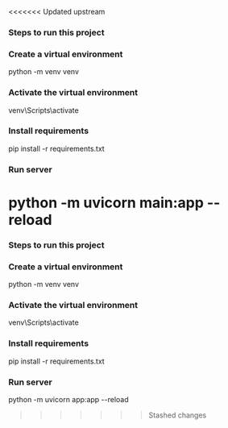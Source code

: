 <<<<<<< Updated upstream
### Steps to run this project

### Create a virtual environment


python -m venv venv


### Activate the virtual environment


venv\Scripts\activate


### Install requirements


pip install -r requirements.txt

### Run server


python -m uvicorn main:app --reload
=======
### Steps to run this project

### Create a virtual environment


python -m venv venv


### Activate the virtual environment


venv\Scripts\activate


### Install requirements


pip install -r requirements.txt

### Run server


python -m uvicorn app:app --reload
>>>>>>> Stashed changes
